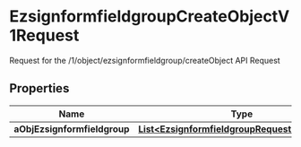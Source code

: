 

# EzsignformfieldgroupCreateObjectV1Request

Request for the /1/object/ezsignformfieldgroup/createObject API Request

## Properties

Name | Type | Description | Notes
------------ | ------------- | ------------- | -------------
**aObjEzsignformfieldgroup** | [**List&lt;EzsignformfieldgroupRequestCompound&gt;**](EzsignformfieldgroupRequestCompound.md) |  | 



